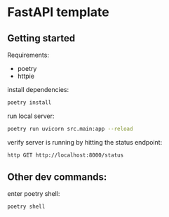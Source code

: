 # FastAPI template

## Getting started

Requirements:
- poetry
- httpie

install dependencies:

```sh
poetry install
```

run local server:

```sh
poetry run uvicorn src.main:app --reload
```

verify server is running by hitting the status endpoint:

```sh
http GET http://localhost:8000/status
```

## Other dev commands:

enter poetry shell:

```sh
poetry shell
```